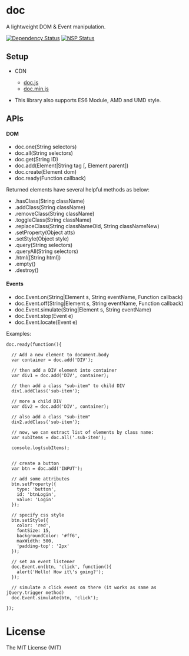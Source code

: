 # doc
A lightweight DOM & Event manipulation.

[![Dependency Status](https://gemnasium.com/badges/github.com/ndaidong/doc.svg)](https://gemnasium.com/github.com/ndaidong/doc)
[![NSP Status](https://nodesecurity.io/orgs/techpush/projects/6f01ff56-33f5-4a95-a785-ffab6443f40a/badge)](https://nodesecurity.io/orgs/techpush/projects/6f01ff56-33f5-4a95-a785-ffab6443f40a)


## Setup

- CDN

  - [doc.js](https://cdn.rawgit.com/ndaidong/doc/master/dist/doc.js)
  - [doc.min.js](https://cdn.rawgit.com/ndaidong/doc/master/dist/doc.min.js)

- This library also supports ES6 Module, AMD and UMD style.


## APIs

#### DOM

 - doc.one(String selectors)
 - doc.all(String selectors)
 - doc.get(String ID)
 - doc.add(Element|String tag [, Element parent])
 - doc.create(Element dom)
 - doc.ready(Function callback)

Returned elements have several helpful methods as below:

 - .hasClass(String className)
 - .addClass(String className)
 - .removeClass(String className)
 - .toggleClass(String className)
 - .replaceClass(String classNameOld, String classNameNew)
 - .setProperty(Object atts)
 - .setStyle(Object style)
 - .query(String selectors)
 - .queryAll(String selectors)
 - .html([String html])
 - .empty()
 - .destroy()


#### Events

- doc.Event.on(String|Element s, String eventName, Function callback)
- doc.Event.off(String|Element s, String eventName, Function callback)
- doc.Event.simulate(String|Element s, String eventName)
- doc.Event.stop(Event e)
- doc.Event.locate(Event e)


Examples:

```
doc.ready(function(){

  // Add a new element to document.body
  var container = doc.add('DIV');

  // then add a DIV element into container
  var div1 = doc.add('DIV', container);

  // then add a class "sub-item" to child DIV
  div1.addClass('sub-item');

  // more a child DIV
  var div2 = doc.add('DIV', container);

  // also add a class "sub-item"
  div2.addClass('sub-item');

  // now, we can extract list of elements by class name:
  var subItems = doc.all('.sub-item');

  console.log(subItems);


  // create a button
  var btn = doc.add('INPUT');

  // add some attributes
  btn.setProperty({
    type: 'button',
    id: 'btnLogin',
    value: 'Login'
  });

  // specify css style
  btn.setStyle({
    color: 'red',
    fontSize: 15,
    backgroundColor: '#ff6',
    maxWidth: 500,
    'padding-top': '2px'
  });

  // set an event listener
  doc.Event.on(btn, 'click', function(){
    alert('Hello! How it\'s going?');
  });

  // simulate a click event on there (it works as same as jQuery.trigger method)
  doc.Event.simulate(btn, 'click');

});
```


# License

The MIT License (MIT)
